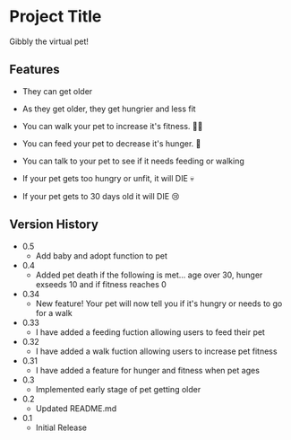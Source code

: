 # Project Title

Gibbly the virtual pet!

## Features

- They can get older

- As they get older, they get hungrier and less fit

- You can walk your pet to increase it's fitness. 🏃‍♂️

- You can feed your pet to decrease it's hunger. 🍕

- You can talk to your pet to see if it needs feeding or walking

- If your pet gets too hungry or unfit, it will DIE 💀

- If your pet gets to 30 days old it will DIE 😢

## Version History

- 0.5
  - Add baby and adopt function to pet
- 0.4
  - Added pet death if the following is met... age over 30, hunger exseeds 10 and if fitness reaches 0
- 0.34
  - New feature! Your pet will now tell you if it's hungry or needs to go for a walk
- 0.33
  - I have added a feeding fuction allowing users to feed their pet
- 0.32
  - I have added a walk fuction allowing users to increase pet fitness
- 0.31
  - I have added a feature for hunger and fitness when pet ages
- 0.3
  - Implemented early stage of pet getting older
- 0.2
  - Updated README.md
- 0.1
  - Initial Release

